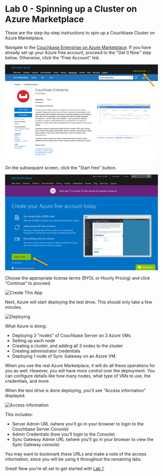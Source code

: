 # Lab 0 - Spinning up a Cluster on Azure Marketplace

These are the step-by-step instructions to spin up a Couchbase Cluster on Azure Marketplace.

Navigate to the [Couchbase Enterprise on Azure Marketplace](https://azuremarketplace.microsoft.com/en-us/marketplace/apps/couchbase.couchbase-enterprise). If you have already set up your Azure free account, proceed to the "Get It Now" step below.  Otherwise, click the "Free Account" link.

![Get It Now](/images/0/01SplashScreen.png)

On the subsequent screen, click the "Start free" button.

![Marketplace](/images/0/02FreeAccount.png)

Choose the appropriate license terms (BYOL or Hourly Pricing) and click "Continue" to proceed.

![Create This App](/images/0/CreateThisApp.png)

Next, Azure will start deploying the test drive. This should only take a few minutes.

![Deploying](/images/0a/0103-deploying.gif)

What Azure is doing:
* Deploying 3 "nodes" of Couchbase Server on 3 Azure VMs
* Setting up each node
* Creating a cluster, and adding all 3 nodes to the cluster
* Creating administrator credentials
* Deploying 1 node of Sync Gateway on an Azure VM.

When you use the real Azure Marketplace, it will do all these operations for you as well. However, you will have more control over the deployment. You can configure details like how many nodes, what type of VMs to use, the credentials, and more.

When the test drive is done deploying, you'll see "Access information" displayed.

![Access information](/images/0a/0104-access-information.png)

This includes:

* Server Admin URL (where you'll go in your browser to login to the Couchbase Server Console)
* Admin Credentials (how you'll login to the Console)
* Sync Gateway Admin URL (where you'll go in your browser to view the Sync Gateway console)

You may want to bookmark these URLs and make a note of the access information, since you will be using it throughout the remaining labs.

Great!  Now you're all set to get started with [Lab 1](1%20-%20Logging%20into%20Couchbase.md).
